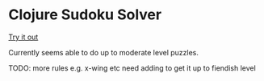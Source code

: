 # Clojure Sudoku Solver

[Try it out](https://widdindustries.com/sudoku/index.html)

Currently seems able to do up to moderate level puzzles.

TODO: more rules e.g. x-wing etc need adding to get it up to fiendish level